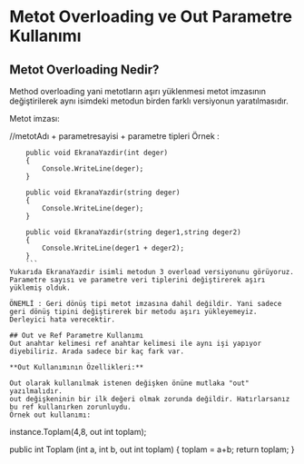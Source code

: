 # Metot Overloading ve Out Parametre Kullanımı
## Metot Overloading Nedir?
Method overloading yani metotların aşırı yüklenmesi metot imzasının değiştirilerek aynı isimdeki metodun birden farklı versiyonun yaratılmasıdır.

Metot imzası:

//metotAdı + parametresayisi + parametre tipleri
Örnek :
```
    public void EkranaYazdir(int deger)
    {
        Console.WriteLine(deger);
    }

    public void EkranaYazdir(string deger)
    {
        Console.WriteLine(deger);
    }

    public void EkranaYazdir(string deger1,string deger2)
    {
        Console.WriteLine(deger1 + deger2);
    }
    ```
Yukarıda EkranaYazdir isimli metodun 3 overload versiyonunu görüyoruz. Parametre sayısı ve parametre veri tiplerini değiştirerek aşırı yüklemiş olduk.

ÖNEMLİ : Geri dönüş tipi metot imzasına dahil değildir. Yani sadece geri dönüş tipini değiştirerek bir metodu aşırı yükleyemeyiz. Derleyici hata verecektir.

## Out ve Ref Parametre Kullanımı
Out anahtar kelimesi ref anahtar kelimesi ile aynı işi yapıyor diyebiliriz. Arada sadece bir kaç fark var.

**Out Kullanımının Özellikleri:**

Out olarak kullanılmak istenen değişken önüne mutlaka "out" yazılmalıdır.
out değişkeninin bir ilk değeri olmak zorunda değildir. Hatırlarsanız bu ref kullanırken zorunluydu.
Örnek out kullanımı:
```
instance.Toplam(4,8, out int toplam);

public int Toplam (int a, int b,  out int toplam)
{
    toplam = a+b;
    return toplam;
}
```